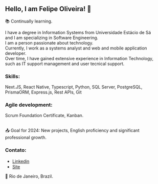 ## Hello, I am Felipe Oliveira! 👋

:books: Continually learning. <br>

 I have a degree in Information Systems from Universidade Estácio de Sá and I am specializing in Software Engineering.<br>
 I am a person passionate about technology. <br>
 Currently, I work as a systems analyst and web and mobile application developer. <br>
 Over time, I have gained extensive experience in Information Technology, such as IT support management and user tecnical support.<br>

### Skills:
Next.JS, React Native, Typescript, Python, SQL Server, PostgreSQL, PrismaORM, Express.js, Rest APIs, Git

### Agile development: 
Scrum Foundation Certificate, Kanban. <br><br>


:outbox_tray: Goal for 2024: New projects, English proficiency and significant professional growth. 


### Contato:
- <a href="https://www.linkedin.com/in/oliveirait/" target="_blank">Linkedin</a> <img src="https://raw.githubusercontent.com/TheDudeThatCode/TheDudeThatCode/db8f1cbd38ac0ae2a08f36f961096dbd59a02393/Assets/Linkedin.svg" height="15" width="15"> 
- <a href="https://oliveiracode.online" target="_blank">Site</a> <img src="" height="15" width="15"> 


:house_with_garden: Rio de Janeiro, Brazil. <br>
